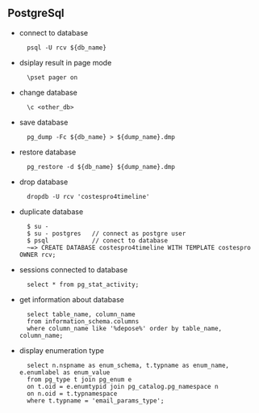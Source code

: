 ## PostgreSql

* connect to database

        psql -U rcv ${db_name}

* dsiplay result in page mode

        \pset pager on

* change database

        \c <other_db>

* save database

        pg_dump -Fc ${db_name} > ${dump_name}.dmp

* restore database

        pg_restore -d ${db_name} ${dump_name}.dmp
        
* drop database

        dropdb -U rcv 'costespro4timeline'

* duplicate database

        $ su -
        $ su - postgres   // connect as postgre user
        $ psql            // conect to database
        ~=> CREATE DATABASE costespro4timeline WITH TEMPLATE costespro OWNER rcv;

* sessions connected to database

        select * from pg_stat_activity;

* get information about database

        select table_name, column_name
        from information_schema.columns
        where column_name like '%depose%' order by table_name, column_name;

* display enumeration type

        select n.nspname as enum_schema, t.typname as enum_name, e.enumlabel as enum_value 
        from pg_type t join pg_enum e
        on t.oid = e.enumtypid join pg_catalog.pg_namespace n
        on n.oid = t.typnamespace 
        where t.typname = 'email_params_type';
